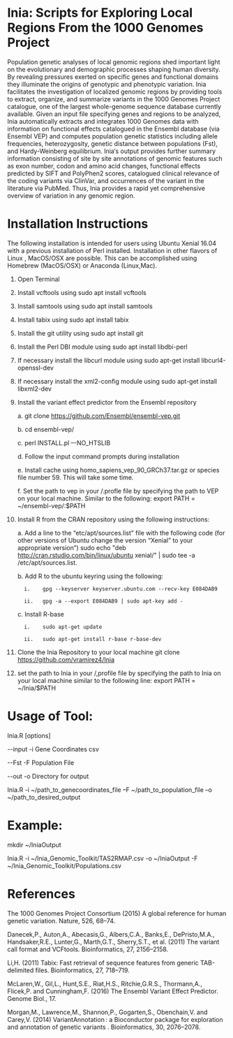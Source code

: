 # Inia: Scripts for Exploring Local Regions From the 1000 Genomes Project

Population genetic analyses of local genomic regions shed important light on the evolutionary and demographic processes shaping human diversity. By revealing pressures exerted on specific genes and functional domains they illuminate the origins of genotypic and phenotypic variation. Inia facilitates the investigation of localized genomic regions by providing tools to extract, organize, and summarize variants in the 1000 Genomes Project catalogue, one of the largest whole-genome sequence database currently available. Given an input file specifying genes and regions to be analyzed, Inia automatically extracts and integrates 1000 Genomes data with information on functional effects catalogued in the Ensembl database (via Ensembl VEP) and computes population genetic statistics including allele frequencies, heterozygosity, genetic distance between populations (Fst), and Hardy-Weinberg equilibrium. Inia‘s output provides further summary information consisting of site by site annotations of genomic features such as exon number, codon and amino acid changes, functional effects predicted by SIFT and PolyPhen2 scores, catalogued clinical relevance of the coding variants via ClinVar, and occurrences of the variant in the literature via PubMed. Thus, Inia provides a rapid yet comprehensive overview of variation in any genomic region.


# Installation Instructions

The following installation is intended for users using Ubuntu Xenial 16.04 with a previous installation of Perl installed. Installation in other flavors of Linux , MacOS/OSX are possible. This can be accomplished using Homebrew (MacOS/OSX) or Anaconda (Linux,Mac).
1)	Open Terminal

2)	Install vcftools using sudo apt install vcftools

3)	Install samtools using sudo apt install samtools

4)	Install tabix using sudo apt install tabix

5)	Install the git utility using sudo apt install git

6)	Install the Perl DBI module using sudo apt install libdbi-perl

7)	If necessary install the libcurl module using sudo apt-get install libcurl4-openssl-dev

8)	If necessary install the xml2-config module using sudo apt-get install libxml2-dev

9)	Install the variant effect predictor from the Ensembl repository

      a.	git clone https://github.com/Ensembl/ensembl-vep.git
      
      b.	cd ensembl-vep/
      
      c.	perl INSTALL.pl –-NO_HTSLIB
      
      d.	Follow the input command prompts during installation
      
      e.	Install cache using homo_sapiens_vep_90_GRCh37.tar.gz or species file number 59. This will take some time.
      
      f.	Set the path to vep in your /.profle file by specifying the path to VEP on your local machine. Similar to the following: 
                  export PATH = ~/ensembl-vep/:$PATH
      
10)	Install R from the CRAN repository using the following instructions:

      a.	Add a line to the “etc/apt/sources.list” file with the following code (for other versions of Ubuntu change the version “Xenial” to your appropriate version”) sudo echo "deb http://cran.rstudio.com/bin/linux/ubuntu xenial/" | sudo tee -a /etc/apt/sources.list.
      
      b.	Add R to the ubuntu keyring using the following:
      
          i.	gpg --keyserver keyserver.ubuntu.com --recv-key E084DAB9
          
          ii.	gpg -a --export E084DAB9 | sudo apt-key add -
          
      c.	Install R-base
      
          i.	sudo apt-get update
          
          ii.	sudo apt-get install r-base r-base-dev
    
11) Clone the Inia Repository to your local machine
      git clone https://github.com/vramirez4/Inia

12) set the path to Inia in your /,profile file by specifying the path to Inia on your local machine similar to the following line:
      export PATH = ~/Inia/$PATH
      
# Usage of Tool:

Inia.R [options]

--input -i Gene Coordinates csv

--Fst -F Population File

--out -o Directory for output

Inia.R -i ~/path_to_genecoordinates_file –F ~/path_to_population_file –o ~/path_to_desired_output

# Example:

mkdir ~/IniaOutput

Inia.R -i ~/Inia_Genomic_Toolkit/TAS2RMAP.csv -o ~/IniaOutput -F ~/Inia_Genomic_Toolkit/Populations.csv



# References

The 1000 Genomes Project Consortium (2015) A global reference for human genetic variation. Nature, 526, 68–74.

Danecek,P., Auton,A., Abecasis,G., Albers,C.A., Banks,E., DePristo,M.A., Handsaker,R.E., Lunter,G., Marth,G.T., Sherry,S.T., et al. (2011) The variant call format and VCFtools. Bioinformatics, 27, 2156–2158.

Li,H. (2011) Tabix: Fast retrieval of sequence features from generic TAB-delimited files. Bioinformatics, 27, 718–719.

McLaren,W., Gil,L., Hunt,S.E., Riat,H.S., Ritchie,G.R.S., Thormann,A., Flicek,P. and Cunningham,F. (2016) The Ensembl Variant Effect Predictor. Genome Biol., 17.

Morgan,M., Lawrence,M., Shannon,P., Gogarten,S., Obenchain,V. and Carey,V. (2014) VariantAnnotation : a Bioconductor package for exploration and annotation of genetic variants . Bioinformatics, 30, 2076–2078.
